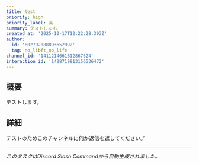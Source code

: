 ```yaml
---
title: test
priority: high
priority_label: 高
summary: テストします。
created_at: '2025-10-17T12:22:28.303Z'
author:
  id: '802792088893652992'
  tag: no_libft_no_life
channel_id: '1411214661612867624'
interaction_id: '1428719813156536472'
---
```


## 概要

テストします。

## 詳細

テストのためこのチャンネルに何か返信を返してください。’

---

_このタスクはDiscord Slash Commandから自動生成されました。_